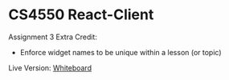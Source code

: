 # CS4550 React-Client

Assignment 3 Extra Credit:
- Enforce widget names to be unique within a lesson (or topic)

Live Version:
[Whiteboard](https://whiteboard-react-chasebish.herokuapp.com/)